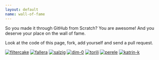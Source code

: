 ```yaml
---
layout: default
name: wall-of-fame
---
```


So you made it through GitHub from Scratch? You are awesome! And you deserve your place on the wall of fame.

Look at the code of this page, fork, add yourself and send a pull request.

[![filtercake](https://identicons.github.com/filtercake.png)](http://filtercake.github.io)
[![fallera](https://identicons.github.com/fallera.png)](http://fallera.github.io)
[![salzig](https://identicons.github.com/salzig.png)](http://salzig.github.io)
[![dim-0](https://identicons.github.com/dim-0.png)](http://dim-0.github.io)
[![torili](https://identicons.github.com/torili.png)](http://torili.github.io)
[![perele](https://identicons.github.com/perele.png)](http://perele.github.io)
[![katrin-k](https://identicons.github.com/katrin-k.png)](http://katrin-k.github.io)

